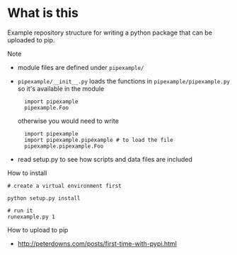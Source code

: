 # What is this

Example repository structure for writing a python package that can be uploaded to pip.

Note

* module files are defined under `pipexample/`
* `pipexample/__init__.py` loads the functions in `pipexample/pipexample.py` so it's available in the module

        import pipexample
        pipexample.Foo

  otherwise you would need to write

        import pipexample
        import pipexample.pipexample # to load the file
        pipexample.pipexample.Foo
* read setup.py to see how scripts and data files are included

How to install

    # create a virtual environment first

    python setup.py install

    # run it
    runexample.py 1


How to upload to pip

* http://peterdowns.com/posts/first-time-with-pypi.html

